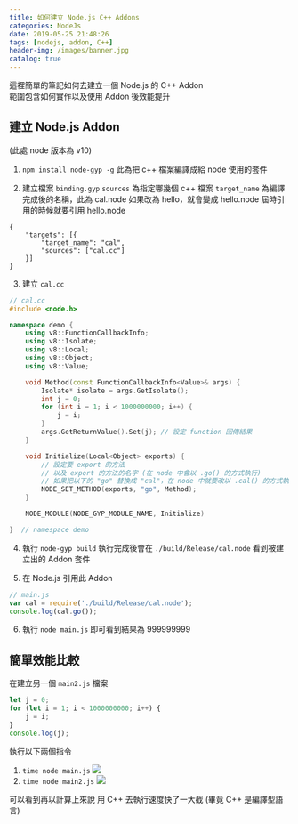 ```yaml
---
title: 如何建立 Node.js C++ Addons
categories: NodeJs
date: 2019-05-25 21:48:26
tags: [nodejs, addon, C++]
header-img: /images/banner.jpg
catalog: true
---
```


這裡簡單的筆記如何去建立一個 Node.js 的 C++ Addon  
範圍包含如何實作以及使用 Addon 後效能提升

## 建立 Node.js Addon
(此處 node 版本為 v10)
1. `npm install node-gyp -g`
此為把 c++ 檔案編譯成給 node 使用的套件

2. 建立檔案 `binding.gyp`
`sources` 為指定哪幾個 c++ 檔案
`target_name` 為編譯完成後的名稱，此為 cal.node
如果改為 hello，就會變成 hello.node
屆時引用的時候就要引用 hello.node
```javascript=
{
    "targets": [{
        "target_name": "cal",
        "sources": ["cal.cc"]
    }]
}
```

3. 建立 `cal.cc`
```cpp
// cal.cc
#include <node.h>

namespace demo {
    using v8::FunctionCallbackInfo;
    using v8::Isolate;
    using v8::Local;
    using v8::Object;
    using v8::Value;

    void Method(const FunctionCallbackInfo<Value>& args) {
        Isolate* isolate = args.GetIsolate();
        int j = 0;
        for (int i = 1; i < 1000000000; i++) {
            j = i;
        }
        args.GetReturnValue().Set(j); // 設定 function 回傳結果
    }

    void Initialize(Local<Object> exports) {
        // 設定要 export 的方法
        // 以及 export 的方法的名字 (在 node 中會以 .go() 的方式執行)
        // 如果把以下的 "go" 替換成 "cal"，在 node 中就要改以 .cal() 的方式執行
        NODE_SET_METHOD(exports, "go", Method);
    }

    NODE_MODULE(NODE_GYP_MODULE_NAME, Initialize)

}  // namespace demo

```

4. 執行 `node-gyp build`
執行完成後會在 `./build/Release/cal.node` 看到被建立出的 Addon 套件  

5. 在 Node.js 引用此 Addon 
```javascript
// main.js
var cal = require('./build/Release/cal.node');
console.log(cal.go());
```

6.  執行 `node main.js` 
即可看到結果為 999999999

## 簡單效能比較  

在建立另一個 `main2.js` 檔案
```javascript
let j = 0;
for (let i = 1; i < 1000000000; i++) {
    j = i;
}
console.log(j);
```
執行以下兩個指令  
1. `time node main.js`
![](https://i.imgur.com/onIYa0h.png)
2. `time node main2.js`
![](https://i.imgur.com/9RvHNrY.png)

可以看到再以計算上來說
用 C++ 去執行速度快了一大截 (畢竟 C++ 是編譯型語言)